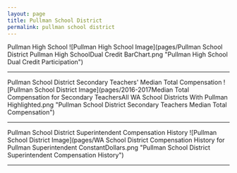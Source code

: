 ```yaml
---
layout: page
title: Pullman School District
permalink: pullman school district
---
```



Pullman High School
![Pullman High School Image](pages/Pullman School District Pullman High SchoolDual Credit BarChart.png "Pullman High School Dual Credit Participation")

___

Pullman School District Secondary Teachers' Median Total Compensation
![Pullman School District Image](pages/2016-2017Median Total Compensation for Secondary TeachersAll WA School Districts With Pullman Highlighted.png "Pullman School District Secondary Teachers Median Total Compensation")

___

Pullman School District Superintendent Compensation History
![Pullman School District Image](pages/WA School District Compensation History for Pullman Superintendent ConstantDollars.png "Pullman School District Superintendent Compensation History")

___

